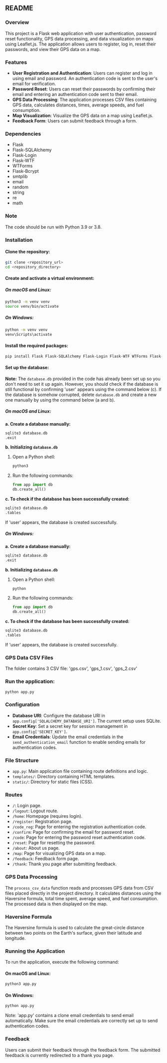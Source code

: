 ## README

### Overview
This project is a Flask web application with user authentication, password reset functionality, GPS data processing, and data visualization on maps using Leaflet.js. The application allows users to register, log in, reset their passwords, and view their GPS data on a map.

### Features
- **User Registration and Authentication**: Users can register and log in using email and password. An authentication code is sent to the user's email for verification.
- **Password Reset**: Users can reset their passwords by confirming their email and entering an authentication code sent to their email.
- **GPS Data Processing**: The application processes CSV files containing GPS data, calculates distances, times, average speeds, and fuel consumption.
- **Map Visualization**: Visualize the GPS data on a map using Leaflet.js.
- **Feedback Form**: Users can submit feedback through a form.

### Dependencies
- Flask
- Flask-SQLAlchemy
- Flask-Login
- Flask-WTF
- WTForms
- Flask-Bcrypt
- smtplib
- email
- random
- string
- re
- math

### Note
The code should be run with Python 3.9 or 3.8.

### Installation

#### Clone the repository:
```bash
git clone <repository_url>
cd <repository_directory>
```

#### Create and activate a virtual environment:

##### On macOS and Linux:
```bash
python3 -m venv venv
source venv/bin/activate
```

##### On Windows:
```bash
python -m venv venv
venv\Scripts\activate
```

#### Install the required packages:
```bash
pip install Flask Flask-SQLAlchemy Flask-Login Flask-WTF WTForms Flask-Bcrypt
```

#### Set up the database:

**Note:** The `database.db` provided in the code has already been set up so you don't need to set it up again. However, you should check if the database is still functional by confirming 'user' appears using the command below (c). If the database is somehow corrupted, delete `database.db` and create a new one manually by using the command below (a and b).

##### On macOS and Linux:
**a. Create a database manually:**
```bash
sqlite3 database.db
.exit
```

**b. Initializing `database.db`**
1. Open a Python shell:
   ```bash
   python3
   ```
2. Run the following commands:
   ```python
   from app import db
   db.create_all()
   ```

**c. To check if the database has been successfully created:**
```bash
sqlite3 database.db
.tables
```
If 'user' appears, the database is created successfully.

##### On Windows:
**a. Create a database manually:**
```bash
sqlite3 database.db
.exit
```

**b. Initializing `database.db`**
1. Open a Python shell:
   ```bash
   python
   ```
2. Run the following commands:
   ```python
   from app import db
   db.create_all()
   ```

**c. To check if the database has been successfully created:**
```bash
sqlite3 database.db
.tables
```
If 'user' appears, the database is created successfully.

### GPS Data CSV Files

The folder contains 3 CSV file: 'gps.csv', 'gps_1.csv', 'gps_2.csv'

### Run the application:
```bash
python app.py
```

### Configuration
- **Database URI**: Configure the database URI in `app.config['SQLALCHEMY_DATABASE_URI']`. The current setup uses SQLite.
- **Secret Key**: Set a secret key for session management in `app.config['SECRET_KEY']`.
- **Email Credentials**: Update the email credentials in the `send_authentication_email` function to enable sending emails for authentication codes.

### File Structure
- `app.py`: Main application file containing route definitions and logic.
- `templates/`: Directory containing HTML templates.
- `static/`: Directory for static files (CSS).

### Routes
- `/`: Login page.
- `/logout`: Logout route.
- `/home`: Homepage (requires login).
- `/register`: Registration page.
- `/code_reg`: Page for entering the registration authentication code.
- `/confirm`: Page for confirming the email for password reset.
- `/code`: Page for entering the password reset authentication code.
- `/reset`: Page for resetting the password.
- `/about`: About us page.
- `/map`: Page for visualizing GPS data on a map.
- `/feedback`: Feedback form page.
- `/thank`: Thank you page after submitting feedback.

### GPS Data Processing
The `process_csv_data` function reads and processes GPS data from CSV files placed directly in the project directory. It calculates distances using the Haversine formula, total time spent, average speed, and fuel consumption. The processed data is then displayed on the map.

### Haversine Formula
The Haversine formula is used to calculate the great-circle distance between two points on the Earth's surface, given their latitude and longitude.

### Running the Application
To run the application, execute the following command:

#### On macOS and Linux:
```bash
python3 app.py
```

#### On Windows:
```bash
python app.py
```

Note: 'app.py' contains a clone email credentials to send email automatically. Make sure the email credentials are correctly set up to send authentication codes.

### Feedback
Users can submit their feedback through the feedback form. The submitted feedback is currently redirected to a thank you page.
